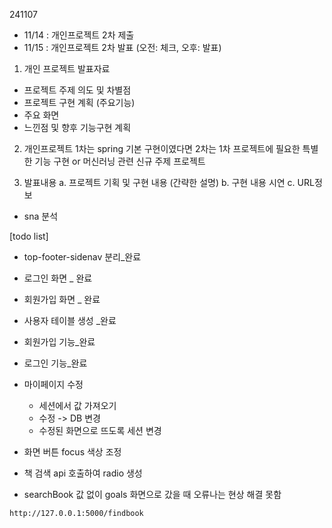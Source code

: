 241107

- 11/14 : 개인프로젝트 2차 제출
- 11/15 : 개인프로젝트 2차 발표 (오전: 체크, 오후: 발표)

1. 개인 프로젝트 발표자료
  - 프로젝트 주제 의도 및 차별점
  - 프로젝트 구현 계획 (주요기능)
  - 주요 화면
  - 느낀점 및 향후 기능구현 계획

2. 개인프로젝트 1차는 spring 기본 구현이였다면
2차는 1차 프로젝트에 필요한 특별한 기능 구현 or  머신러닝 관련 신규 주제 프로젝트 

3. 발표내용 
	a. 프로젝트 기획 및 구현 내용 (간략한 설명)
	b. 구현 내용 시연
	c. URL정보


- sna 분석

[todo list]
- top-footer-sidenav 분리_완료
- 로그인 화면 _ 완료
- 회원가입 화면 _ 완료
- 사용자 테이블 생성 _완료
- 회원가입 기능_완료
- 로그인 기능_완료
- 마이페이지 수정
	- 세션에서 값 가져오기
	- 수정 -> DB 변경
	- 수정된 화면으로 뜨도록 세션 변경
- 화면 버튼 focus 색상 조정
- 책 검색 api 호출하여 radio 생성

- searchBook 값 없이 goals 화면으로 갔을 때 오류나는 현상 해결 못함

```
http://127.0.0.1:5000/findbook
```





